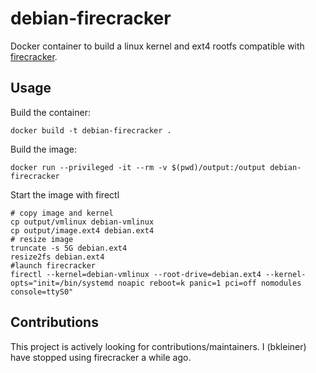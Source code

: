 # debian-firecracker
Docker container to build a linux kernel and ext4 rootfs compatible with [firecracker](https://github.com/firecracker-microvm/firecracker).

## Usage
Build the container:
```shell
docker build -t debian-firecracker .
```

Build the image:
```shell
docker run --privileged -it --rm -v $(pwd)/output:/output debian-firecracker
```

Start the image with firectl
```shell
# copy image and kernel
cp output/vmlinux debian-vmlinux
cp output/image.ext4 debian.ext4
# resize image
truncate -s 5G debian.ext4
resize2fs debian.ext4
#launch firecracker
firectl --kernel=debian-vmlinux --root-drive=debian.ext4 --kernel-opts="init=/bin/systemd noapic reboot=k panic=1 pci=off nomodules console=ttyS0"
```

## Contributions
This project is actively looking for contributions/maintainers.
I (bkleiner) have stopped using firecracker a while ago.
